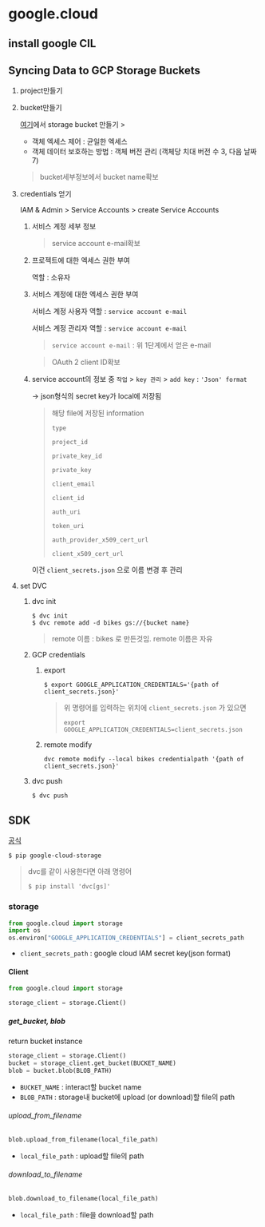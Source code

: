 # google.cloud

## install google CIL





## Syncing Data to GCP Storage Buckets

1. project만들기

2. bucket만들기

   [여기](https://console.cloud.google.com/welcome?project=adroit-producer-358501)에서 storage bucket 만들기 > 

   - 객체 엑세스 제어 : 균일한 엑세스
   - 객체 데이터 보호하는 방법 : 객체 버전 관리 (객체당 치대 버전 수 3, 다음 날짜 7)

   > bucket세부정보에서 bucket name확보

3. credentials 얻기

    IAM & Admin > Service Accounts > create Service Accounts

   1. 서비스 계정 세부 정보

      > service account e-mail확보

   2. 프로젝트에 대한 엑세스 권한 부여

      역할 : 소유자

   3. 서비스 계정에 대한 엑세스 권한 부여

      서비스 계정 사용자 역할 : `service account e-mail`

      서비스 계정 관리자 역할 :  `service account e-mail`

      > `service account e-mail` : 위 1단계에서 얻은 e-mail

      > OAuth 2 client ID확보

   4. service account의 정보 중 `작업` > `key 관리` > `add key` : `'Json' format`

      -> json형식의 secret key가 local에 저장됨

      > 해당 file에 저장된 information
      >
      > `type`
      >
      > `project_id`
      >
      > `private_key_id`
      >
      > `private_key`
      >
      > `client_email`
      >
      > `client_id`
      >
      > `auth_uri`
      >
      > `token_uri`
      >
      > `auth_provider_x509_cert_url`
      >
      > `client_x509_cert_url`

      이건 `client_secrets.json` 으로 이름 변경 후 관리

4. set DVC

   1. dvc init

      ```
      $ dvc init
      $ dvc remote add -d bikes gs://{bucket name}
      ```

      > remote 이름 : bikes 로 만든것임. remote 이름은 자유

   2. GCP credentials

      1. export
   
         ```
         $ export GOOGLE_APPLICATION_CREDENTIALS='{path of client_secrets.json}'
         ```

         > 위 명령어를 입력하는 위치에 `client_secrets.json` 가 있으면
         >
         > `export GOOGLE_APPLICATION_CREDENTIALS=client_secrets.json`
   
      2. remote modify
   
         ```
         dvc remote modify --local bikes credentialpath '{path of client_secrets.json}'
         ```
   
         
   
   3. dvc push 
   
      ```
      $ dvc push
      ```





## SDK

[공식](https://cloud.google.com/python/docs/reference/storage/latest/google.cloud.storage.blob.Blob)

```
$ pip google-cloud-storage
```

> dvc를 같이 사용한다면 아래 명령어
>
> ```
> $ pip install 'dvc[gs]'
> ```
>



### storage

```python
from google.cloud import storage
import os
os.environ["GOOGLE_APPLICATION_CREDENTIALS"] = client_secrets_path
```

- `client_secrets_path` : google cloud IAM secret key(json format)

 

#### Client

```python
from google.cloud import storage

storage_client = storage.Client()
```



#####  get_bucket, blob

return bucket instance

```python
storage_client = storage.Client()
bucket = storage_client.get_bucket(BUCKET_NAME)
blob = bucket.blob(BLOB_PATH)
```

- `BUCKET_NAME` :  interact할 bucket name
- `BLOB_PATH` : storage내 bucket에 upload (or download)할 file의 path



###### upload_from_filename

```python
blob.upload_from_filename(local_file_path)
```

- `local_file_path` : upload할 file의 path



###### download_to_filename

```python
blob.download_to_filename(local_file_path)
```

- `local_file_path` : file을 download할 path